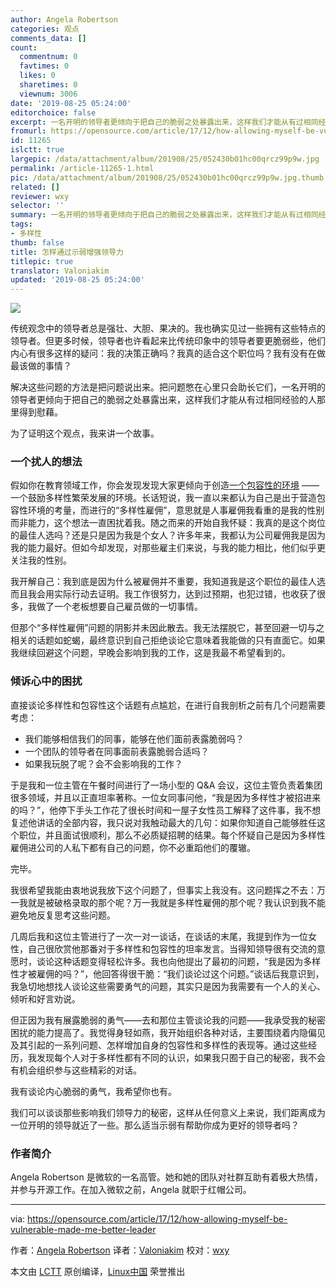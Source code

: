 ```yaml
---
author: Angela Robertson
categories: 观点
comments_data: []
count:
  commentnum: 0
  favtimes: 0
  likes: 0
  sharetimes: 0
  viewnum: 3006
date: '2019-08-25 05:24:00'
editorchoice: false
excerpt: 一名开明的领导者更倾向于把自己的脆弱之处暴露出来，这样我们才能从有过相同经验的人那里得到慰藉。
fromurl: https://opensource.com/article/17/12/how-allowing-myself-be-vulnerable-made-me-better-leader
id: 11265
islctt: true
largepic: /data/attachment/album/201908/25/052430b01hc00qrcz99p9w.jpg
permalink: /article-11265-1.html
pic: /data/attachment/album/201908/25/052430b01hc00qrcz99p9w.jpg.thumb.jpg
related: []
reviewer: wxy
selector: ''
summary: 一名开明的领导者更倾向于把自己的脆弱之处暴露出来，这样我们才能从有过相同经验的人那里得到慰藉。
tags:
- 多样性
thumb: false
title: 怎样通过示弱增强领导力
titlepic: true
translator: Valoniakim
updated: '2019-08-25 05:24:00'
---
```


![](/data/attachment/album/201908/25/052430b01hc00qrcz99p9w.jpg)


传统观念中的领导者总是强壮、大胆、果决的。我也确实见过一些拥有这些特点的领导者。但更多时候，领导者也许看起来比传统印象中的领导者要更脆弱些，他们内心有很多这样的疑问：我的决策正确吗？我真的适合这个职位吗？我有没有在做最该做的事情？


解决这些问题的方法是把问题说出来。把问题憋在心里只会助长它们，一名开明的领导者更倾向于把自己的脆弱之处暴露出来，这样我们才能从有过相同经验的人那里得到慰藉。


为了证明这个观点，我来讲一个故事。


### 一个扰人的想法


假如你在教育领域工作，你会发现发现大家更倾向于创造[一个包容性的环境](https://opensource.com/open-organization/17/9/building-for-inclusivity) —— 一个鼓励多样性繁荣发展的环境。长话短说，我一直以来都认为自己是出于营造包容性环境的考量，而进行的“多样性雇佣”，意思就是人事雇佣我看重的是我的性别而非能力，这个想法一直困扰着我。随之而来的开始自我怀疑：我真的是这个岗位的最佳人选吗？还是只是因为我是个女人？许多年来，我都认为公司雇佣我是因为我的能力最好。但如今却发现，对那些雇主们来说，与我的能力相比，他们似乎更关注我的性别。


我开解自己：我到底是因为什么被雇佣并不重要，我知道我是这个职位的最佳人选而且我会用实际行动去证明。我工作很努力，达到过预期，也犯过错，也收获了很多，我做了一个老板想要自己雇员做的一切事情。


但那个“多样性雇佣”问题的阴影并未因此散去。我无法摆脱它，甚至回避一切与之相关的话题如蛇蝎，最终意识到自己拒绝谈论它意味着我能做的只有直面它。如果我继续回避这个问题，早晚会影响到我的工作，这是我最不希望看到的。


### 倾诉心中的困扰


直接谈论多样性和包容性这个话题有点尴尬，在进行自我剖析之前有几个问题需要考虑：


* 我们能够相信我们的同事，能够在他们面前表露脆弱吗？
* 一个团队的领导者在同事面前表露脆弱合适吗？
* 如果我玩脱了呢？会不会影响我的工作？


于是我和一位主管在午餐时间进行了一场小型的 Q&A 会议，这位主管负责着集团很多领域，并且以正直坦率著称。一位女同事问他，“我是因为多样性才被招进来的吗？”，他停下手头工作花了很长时间和一屋子女性员工解释了这件事，我不想复述他讲话的全部内容，我只说对我触动最大的几句：如果你知道自己能够胜任这个职位，并且面试很顺利，那么不必质疑招聘的结果。每个怀疑自己是因为多样性雇佣进公司的人私下都有自己的问题，你不必重蹈他们的覆辙。


完毕。


我很希望我能由衷地说我放下这个问题了，但事实上我没有。这问题挥之不去：万一我就是被破格录取的那个呢？万一我就是多样性雇佣的那个呢？我认识到我不能避免地反复思考这些问题。


几周后我和这位主管进行了一次一对一谈话，在谈话的末尾，我提到作为一位女性，自己很欣赏他那番对于多样性和包容性的坦率发言。当得知领导很有交流的意愿时，谈论这种话题变得轻松许多。我也向他提出了最初的问题，“我是因为多样性才被雇佣的吗？”，他回答得很干脆：“我们谈论过这个问题。”谈话后我意识到，我急切地想找人谈论这些需要勇气的问题，其实只是因为我需要有一个人的关心、倾听和好言劝说。


但正因为我有展露脆弱的勇气——去和那位主管谈论我的问题——我承受我的秘密困扰的能力提高了。我觉得身轻如燕，我开始组织各种对话，主要围绕着内隐偏见及其引起的一系列问题、怎样增加自身的包容性和多样性的表现等。通过这些经历，我发现每个人对于多样性都有不同的认识，如果我只囿于自己的秘密，我不会有机会组织参与这些精彩的对话。


我有谈论内心脆弱的勇气，我希望你也有。


我们可以谈谈那些影响我们领导力的秘密，这样从任何意义上来说，我们距离成为一位开明的领导就近了一些。那么适当示弱有帮助你成为更好的领导者吗？


### 作者简介


Angela Robertson 是微软的一名高管。她和她的团队对社群互助有着极大热情，并参与开源工作。在加入微软之前，Angela 就职于红帽公司。




---


via: <https://opensource.com/article/17/12/how-allowing-myself-be-vulnerable-made-me-better-leader>


作者：[Angela Robertson](https://opensource.com/users/arobertson98) 译者：[Valoniakim](https://github.com/Valoniakim) 校对：[wxy](https://github.com/wxy)


本文由 [LCTT](https://github.com/LCTT/TranslateProject) 原创编译，[Linux中国](https://linux.cn/) 荣誉推出